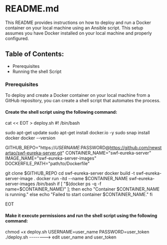 README.md
=========

This README provides instructions on how to deploy and run a Docker container on your local machine using an Ansible script. This setup assumes you have Docker installed on your local machine and properly configured.

## Table of Contents:

* Prerequisites
* Running the shell Script

### Prerequisites

To deploy and create a Docker container on your local machine from a GitHub repository, you can create a shell script that automates the process.

#### Create the shell script using the following command:

cat << EOT > deploy.sh
#! /bin/bash

sudo apt-get update
sudo apt-get install docker.io -y
sudo snap install docker
docker --version

GITHUB_REPO="https://$USERNAME:$PASSWORD@https://github.com/newstartao/swf-eureka-server.git"
CONTAINER_NAME="swf-eureka-server"
IMAGE_NAME="swf-eureka-server-images"
DOCKERFILE_PATH="path/to/Dockerfile"

git clone $GITHUB_REPO
cd swf-eureka-server
docker build -t swf-eureka-server-image .
docker run -itd --name $CONTAINER_NAME swf-eureka-server-images /bin/bash
if [ "$(docker ps -q -f name=$CONTAINER_NAME)" ]; then
  echo "Container $CONTAINER_NAME is running."
else
  echo "Failed to start container $CONTAINER_NAME."
fi

EOT



#### Make it execute permissions and run the shell script using the following command:

chmod +x deploy.sh
USERNAME=user_name PASSWORD=user_token ./deploy.sh      --------> edit user_name and user_token

